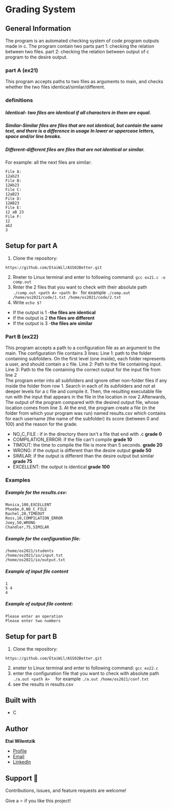 # Grading System
## General Information
The program is an automated checking system of code program outputs made in c. The program contain two parts
part 1: checking the relation between two files.
part 2: checking the relation between output of c program to the desire output. 
### part A (ex21)
This program accepts paths to two files as arguments to main, and checks whether the two files
identical/similar/different.
### definitions
##### Identical- two files are identical if all characters in them are equal.
##### Similar-Similar files are files that are not identical, but contain the same text, and there is a difference in usage In lower or uppercase letters, space and/or line breaks.
##### Different-different files are files that are not identical or similar.

For example: all the next files are similar:
```
File A:
12ab23
File B:
12Ab23
File C:
12aB23
File D:
12AB23
File E:
12 aB 23
File F:
12
ab2
3
```

## Setup for part A
1. Clone the repository:

```
https://github.com/EtaiWil/ASS02Better.git
```
2. Rneter to Linux terminal and enter to following command: ``` gcc ex21.c -o comp.out  ``` 
3. Rnter the 2 files that you want to check with their absolute  path ``` ./comp.out <path A> <path B>  ```  for example ```./comp.out /home/os2021/code/1.txt /home/os2021/code/2.txt```
3. Write ```echo $?```

* If the output is 1 -**the files are identical**
* If the output is 2 **the files are different**  
* If the output is 3 -**the files are similar**

### Part B (ex22)
This program accepts  a path to a configuration file as an argument to the main.
The configuration file contains 3 lines:
Line 1: path to the folder containing subfolders. On the first level (one inside), each folder
represents a user, and should contain a c file.
Line 2: Path to the file containing input.
Line 3: Path to the file containing the correct output for the input file from line 2
<br>
The  program enter into all subfolders and ignore other non-folder files if any inside the folder from row 1.
Search in each of its subfolders and not at deeper levels for a c file and compile it.
 Then, the resulting executable file  run with the input that appears in the file in the location in row 2.Afterwards,
The output of the program  compared with the desired output file, whose location comes from line 3.
At the end, the program create a file (in the folder from which your program was run) named results.csv
which contains for each username (the name of the subfolder) its score (between 0 and 100) and the reason for the grade.
<br>
* NO_C_FILE : if in the directory there isn't a file that end with .c **grade 0** 
* COMPILATION_ERROR: if the file can't compile **grade 10**
* TIMOUT: the time to compile the file is more than 5 seconds. **grade 20**
* WRONG: if the output is different than the desire output **grade 50**
* SIMILAR: if the output  is different than the desire output but similar **grade 75**
* EXCELLENT: the output is identical **grade 100** 

### Examples 
##### Example for the results.csv:
```
Monica,100,EXCELLENT
Phoebe,0,NO_C_FILE
Rachel,20,TIMEOUT
Ross,10,COMPILATION_ERROR
Joey,50,WRONG
Chandler,75,SIMILAR
```
##### Example for the configuration file: 
```
/home/os2021/students
/home/os2021/io/input.txt
/home/os2021/io/output.txt

```
##### Example of input file content
```
1
5 4
4
```
##### Example of output file content:
```
Please enter an operation
Please enter two numbers
```
## Setup for part B
1. Clone the repository:
```
https://github.com/EtaiWil/ASS02Better.git
```
2. eneter to Linux terminal and enter to following command: ``` gcc ex22.c   ```
3. enter the configuration file that you want to check with absolute  path ``` ./a.out <path A>   ```  for example ```./a.out /home/os2021/conf.txt```
4. see the results in results.csv

## Built with

- C


## Author

**Etai Wilentzik**

- [Profile](https://github.com/EtaiWilentzik )
- [Email](mailto:etaiwil2000@gmail.com?subject=Hi "Hi!")
- [LinkedIn](https://www.linkedin.com/in/etai-wilentzik-b5a106212/ "Welcome")

## Support 🤝

Contributions, issues, and feature requests are welcome!

Give a ⭐️ if you like this project!


